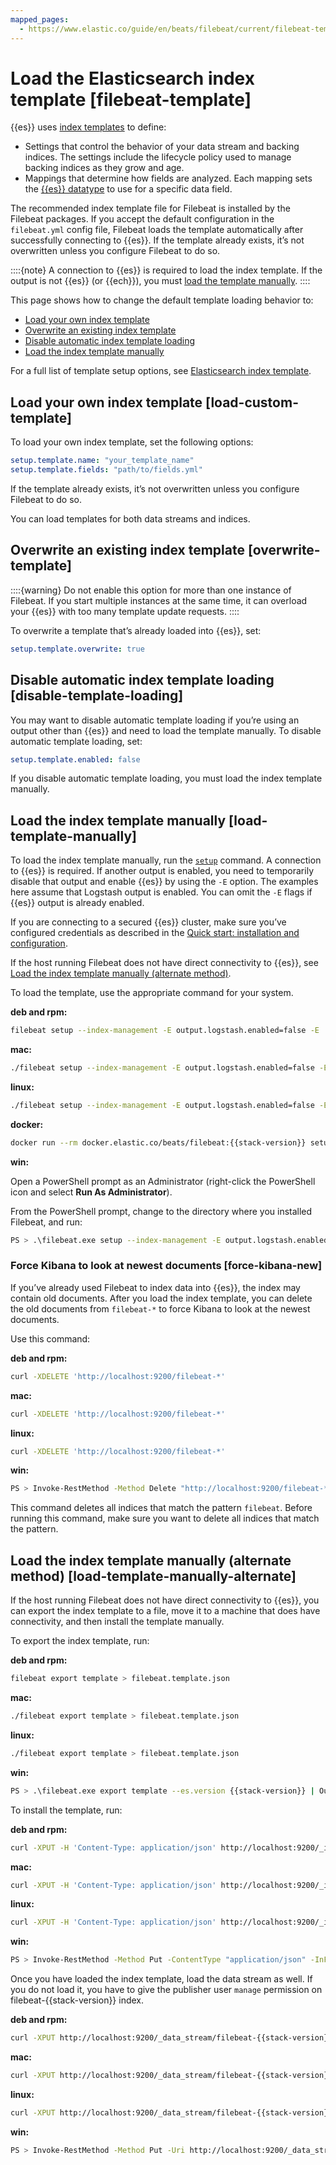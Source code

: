```yaml
---
mapped_pages:
  - https://www.elastic.co/guide/en/beats/filebeat/current/filebeat-template.html
---
```


# Load the Elasticsearch index template [filebeat-template]

{{es}} uses [index templates](docs-content://manage-data/data-store/templates.md) to define:

* Settings that control the behavior of your data stream and backing indices. The settings include the lifecycle policy used to manage backing indices as they grow and age.
* Mappings that determine how fields are analyzed. Each mapping sets the [{{es}} datatype](elasticsearch://reference/elasticsearch/mapping-reference/field-data-types.md) to use for a specific data field.

The recommended index template file for Filebeat is installed by the Filebeat packages. If you accept the default configuration in the `filebeat.yml` config file, Filebeat loads the template automatically after successfully connecting to {{es}}. If the template already exists, it’s not overwritten unless you configure Filebeat to do so.

::::{note}
A connection to {{es}} is required to load the index template. If the output is not {{es}} (or {{ech}}), you must [load the template manually](#load-template-manually).
::::


This page shows how to change the default template loading behavior to:

* [Load your own index template](#load-custom-template)
* [Overwrite an existing index template](#overwrite-template)
* [Disable automatic index template loading](#disable-template-loading)
* [Load the index template manually](#load-template-manually)

For a full list of template setup options, see [Elasticsearch index template](/reference/filebeat/configuration-template.md).


## Load your own index template [load-custom-template]

To load your own index template, set the following options:

```yaml
setup.template.name: "your_template_name"
setup.template.fields: "path/to/fields.yml"
```

If the template already exists, it’s not overwritten unless you configure Filebeat to do so.

You can load templates for both data streams and indices.


## Overwrite an existing index template [overwrite-template]

::::{warning}
Do not enable this option for more than one instance of Filebeat. If you start multiple instances at the same time, it can overload your {{es}} with too many template update requests.
::::


To overwrite a template that’s already loaded into {{es}}, set:

```yaml
setup.template.overwrite: true
```


## Disable automatic index template loading [disable-template-loading]

You may want to disable automatic template loading if you’re using an output other than {{es}} and need to load the template manually. To disable automatic template loading, set:

```yaml
setup.template.enabled: false
```

If you disable automatic template loading, you must load the index template manually.


## Load the index template manually [load-template-manually]

To load the index template manually, run the [`setup`](/reference/filebeat/command-line-options.md#setup-command) command. A connection to {{es}} is required.  If another output is enabled, you need to temporarily disable that output and enable {{es}} by using the `-E` option. The examples here assume that Logstash output is enabled. You can omit the `-E` flags if {{es}} output is already enabled.

If you are connecting to a secured {{es}} cluster, make sure you’ve configured credentials as described in the [Quick start: installation and configuration](/reference/filebeat/filebeat-installation-configuration.md).

If the host running Filebeat does not have direct connectivity to {{es}}, see [Load the index template manually (alternate method)](#load-template-manually-alternate).

To load the template, use the appropriate command for your system.

**deb and rpm:**

```sh
filebeat setup --index-management -E output.logstash.enabled=false -E 'output.elasticsearch.hosts=["localhost:9200"]'
```

**mac:**

```sh
./filebeat setup --index-management -E output.logstash.enabled=false -E 'output.elasticsearch.hosts=["localhost:9200"]'
```

**linux:**

```sh
./filebeat setup --index-management -E output.logstash.enabled=false -E 'output.elasticsearch.hosts=["localhost:9200"]'
```

**docker:**

```sh subs=true
docker run --rm docker.elastic.co/beats/filebeat:{{stack-version}} setup --index-management -E output.logstash.enabled=false -E 'output.elasticsearch.hosts=["localhost:9200"]'
```

**win:**

Open a PowerShell prompt as an Administrator (right-click the PowerShell icon and select **Run As Administrator**).

From the PowerShell prompt, change to the directory where you installed Filebeat, and run:

```sh
PS > .\filebeat.exe setup --index-management -E output.logstash.enabled=false -E 'output.elasticsearch.hosts=["localhost:9200"]'
```


### Force Kibana to look at newest documents [force-kibana-new]

If you’ve already used Filebeat to index data into {{es}}, the index may contain old documents. After you load the index template, you can delete the old documents from `filebeat-*` to force Kibana to look at the newest documents.

Use this command:

**deb and rpm:**

```sh
curl -XDELETE 'http://localhost:9200/filebeat-*'
```

**mac:**

```sh
curl -XDELETE 'http://localhost:9200/filebeat-*'
```

**linux:**

```sh
curl -XDELETE 'http://localhost:9200/filebeat-*'
```

**win:**

```sh
PS > Invoke-RestMethod -Method Delete "http://localhost:9200/filebeat-*"
```

This command deletes all indices that match the pattern `filebeat`. Before running this command, make sure you want to delete all indices that match the pattern.


## Load the index template manually (alternate method) [load-template-manually-alternate]

If the host running Filebeat does not have direct connectivity to {{es}}, you can export the index template to a file, move it to a machine that does have connectivity, and then install the template manually.

To export the index template, run:

**deb and rpm:**

```sh
filebeat export template > filebeat.template.json
```

**mac:**

```sh
./filebeat export template > filebeat.template.json
```

**linux:**

```sh
./filebeat export template > filebeat.template.json
```

**win:**

```sh subs=true
PS > .\filebeat.exe export template --es.version {{stack-version}} | Out-File -Encoding UTF8 filebeat.template.json
```

To install the template, run:

**deb and rpm:**

```sh subs=true
curl -XPUT -H 'Content-Type: application/json' http://localhost:9200/_index_template/filebeat-{{stack-version}} -d@filebeat.template.json
```

**mac:**

```sh subs=true
curl -XPUT -H 'Content-Type: application/json' http://localhost:9200/_index_template/filebeat-{{stack-version}} -d@filebeat.template.json
```

**linux:**

```sh subs=true
curl -XPUT -H 'Content-Type: application/json' http://localhost:9200/_index_template/filebeat-{{stack-version}} -d@filebeat.template.json
```

**win:**

```sh subs=true
PS > Invoke-RestMethod -Method Put -ContentType "application/json" -InFile filebeat.template.json -Uri http://localhost:9200/_index_template/filebeat-{{stack-version}}
```

Once you have loaded the index template, load the data stream as well. If you do not load it, you have to give the publisher user `manage` permission on filebeat-{{stack-version}} index.

**deb and rpm:**

```sh subs=true
curl -XPUT http://localhost:9200/_data_stream/filebeat-{{stack-version}}
```

**mac:**

```sh subs=true
curl -XPUT http://localhost:9200/_data_stream/filebeat-{{stack-version}}
```

**linux:**

```sh subs=true
curl -XPUT http://localhost:9200/_data_stream/filebeat-{{stack-version}}
```

**win:**

```sh subs=true
PS > Invoke-RestMethod -Method Put -Uri http://localhost:9200/_data_stream/filebeat-{{stack-version}}
```

